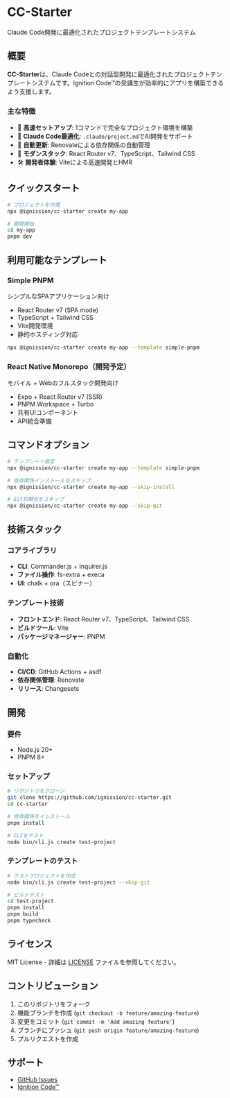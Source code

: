 # CC-Starter

Claude Code開発に最適化されたプロジェクトテンプレートシステム

## 概要

**CC-Starter**は、Claude Codeとの対話型開発に最適化されたプロジェクトテンプレートシステムです。Ignition Code™の受講生が効率的にアプリを構築できるよう支援します。

### 主な特徴

- 🚀 **高速セットアップ**: 1コマンドで完全なプロジェクト環境を構築
- 🎯 **Claude Code最適化**: `.claude/project.md`でAI開発をサポート
- 🔄 **自動更新**: Renovateによる依存関係の自動管理
- 📱 **モダンスタック**: React Router v7、TypeScript、Tailwind CSS
- 🛠️ **開発者体験**: Viteによる高速開発とHMR

## クイックスタート

```bash
# プロジェクトを作成
npx @ignission/cc-starter create my-app

# 開発開始
cd my-app
pnpm dev
```

## 利用可能なテンプレート

### Simple PNPM
シンプルなSPAアプリケーション向け

- React Router v7 (SPA mode)
- TypeScript + Tailwind CSS
- Vite開発環境
- 静的ホスティング対応

```bash
npx @ignission/cc-starter create my-app --template simple-pnpm
```

### React Native Monorepo（開発予定）
モバイル + Webのフルスタック開発向け

- Expo + React Router v7 (SSR)
- PNPM Workspace + Turbo
- 共有UIコンポーネント
- API統合準備

## コマンドオプション

```bash
# テンプレート指定
npx @ignission/cc-starter create my-app --template simple-pnpm

# 依存関係インストールをスキップ
npx @ignission/cc-starter create my-app --skip-install

# Git初期化をスキップ
npx @ignission/cc-starter create my-app --skip-git
```

## 技術スタック

### コアライブラリ
- **CLI**: Commander.js + Inquirer.js
- **ファイル操作**: fs-extra + execa
- **UI**: chalk + ora（スピナー）

### テンプレート技術
- **フロントエンド**: React Router v7、TypeScript、Tailwind CSS
- **ビルドツール**: Vite
- **パッケージマネージャー**: PNPM

### 自動化
- **CI/CD**: GitHub Actions + asdf
- **依存関係管理**: Renovate
- **リリース**: Changesets

## 開発

### 要件
- Node.js 20+
- PNPM 8+

### セットアップ

```bash
# リポジトリをクローン
git clone https://github.com/ignission/cc-starter.git
cd cc-starter

# 依存関係をインストール
pnpm install

# CLIをテスト
node bin/cli.js create test-project
```

### テンプレートのテスト

```bash
# テストプロジェクトを作成
node bin/cli.js create test-project --skip-git

# ビルドテスト
cd test-project
pnpm install
pnpm build
pnpm typecheck
```

## ライセンス

MIT License - 詳細は [LICENSE](LICENSE) ファイルを参照してください。

## コントリビューション

1. このリポジトリをフォーク
2. 機能ブランチを作成 (`git checkout -b feature/amazing-feature`)
3. 変更をコミット (`git commit -m 'Add amazing feature'`)
4. ブランチにプッシュ (`git push origin feature/amazing-feature`)
5. プルリクエストを作成

## サポート

- [GitHub Issues](https://github.com/ignission/cc-starter/issues)
- [Ignition Code™](https://ignission.io)